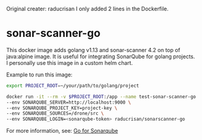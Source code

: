 Original creater: raducrisan
I only added 2 lines in the Dockerfile.
# sonar-scanner-go

This docker image adds golang v1.13 and sonar-scanner 4.2 on top of java:alpine image. It is useful for integrating SonarQube for golang projects. I personally use this image in a custom helm chart.

Example to run this image:

```bash
export PROJECT_ROOT=~/your/path/to/golang/project

docker run -it --rm -v $PROJECT_ROOT:/app --name test-sonar-scanner-go \
--env SONARQUBE_SERVER=http://localhost:9000 \
--env SONARQUBE_PROJECT_KEY=project-key \
--env SONARQUBE_SOURCES=/drone/src \
--env SONARQUBE_LOGIN=<sonarqube-token> raducrisan/sonarscanner-go

```

For more information, see: [Go for Sonarqube](https://medium.com/red6-es/go-for-sonarqube-ffff5b74f33a)
